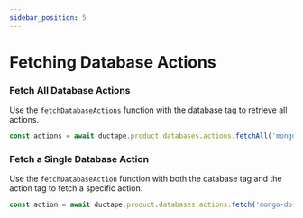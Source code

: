 ```yaml
---
sidebar_position: 5
---
```

# Fetching Database Actions

### Fetch All Database Actions

Use the `fetchDatabaseActions` function with the database tag to retrieve all actions.

```typescript
const actions = await ductape.product.databases.actions.fetchAll('mongo-db-tag');
```

### Fetch a Single Database Action

Use the `fetchDatabaseAction` function with both the database tag and the action tag to fetch a specific action.

```typescript
const action = await ductape.product.databases.actions.fetch('mongo-db-tag:create-user');
```